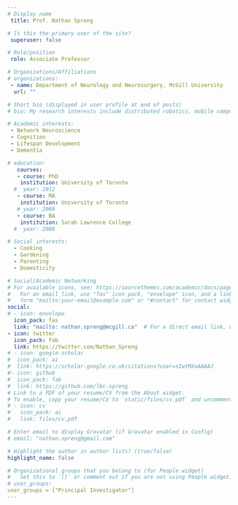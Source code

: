 ```yaml
---
# Display name
 title: Prof. Nathan Spreng

# Is this the primary user of the site?
 superuser: false

# Role/position
 role: Associate Professor

# Organizations/Affiliations
# organizations:
 - name: Department of Neurology and Neurosurgery, McGill University
  url: ""

# Short bio (displayed in user profile at end of posts)
# bio: My research interests include distributed robotics, mobile computing and programmable matter.

# Academic interests:
 - Network Neuroscience
 - Cognition
 - Lifespan Development
 - Dementia

# education:
   courses:
   - course: PhD 
    institution: University of Toronto
  #  year: 2012
   - course: MA
    institution: University of Toronto
   # year: 2009
   - course: BA 
    institution: Sarah Lawrence College
  #  year: 2008

# Social interests:
  - Cooking
  - Gardening
  - Parenting
  - Domesticity

# Social/Academic Networking
# For available icons, see: https://sourcethemes.com/academic/docs/page-builder/#icons
#   For an email link, use "fas" icon pack, "envelope" icon, and a link in the
#   form "mailto:your-email@example.com" or "#contact" for contact widget.
social:
# - icon: envelope
  icon_pack: fas
  link: "mailto: nathan.spreng@mcgill.ca"  # For a direct email link, use "mailto:test@example.org".
- icon: twitter
  icon_pack: fab
  link: https://twitter.com/Nathan_Spreng
# - icon: google-scholar
#  icon_pack: ai
#  link: https://scholar.google.co.uk/citations?user=sIwtMXoAAAAJ
#- icon: github
#  icon_pack: fab
#  link: https://github.com/lbc-spreng
# Link to a PDF of your resume/CV from the About widget.
# To enable, copy your resume/CV to `static/files/cv.pdf` and uncomment the lines below.
# - icon: cv
#   icon_pack: ai
#   link: files/cv.pdf

# Enter email to display Gravatar (if Gravatar enabled in Config)
# email: "nathan.spreng@gmail.com"

# Highlight the author in author lists? (true/false)
highlight_name: false

# Organizational groups that you belong to (for People widget)
#   Set this to `[]` or comment out if you are not using People widget.
# user_groups:
user_groups = ["Principal Investigator"]
---
```


